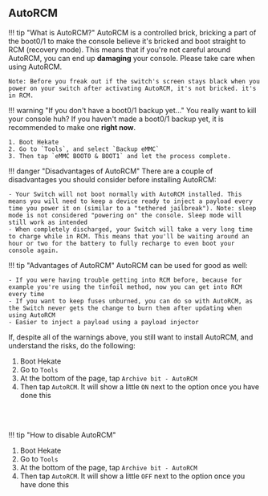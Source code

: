 ## AutoRCM

!!! tip "What is AutoRCM?"
	AutoRCM is a controlled brick, bricking a part of the boot0/1 to make the console believe it's bricked and boot straight to RCM (recovery mode). This means that if you're not careful around AutoRCM, you can end up **damaging** your console. Please take care when using AutoRCM.

	Note: Before you freak out if the switch's screen stays black when you power on your switch after activating AutoRCM, it's not bricked. it's in RCM.

!!! warning "If you don't have a boot0/1 backup yet..."
	You really want to kill your console huh? If you haven't made a boot0/1 backup yet, it is recommended to make one **right now**.

	1. Boot Hekate
	2. Go to `Tools`, and select `Backup eMMC`
	3. Then tap `eMMC BOOT0 & BOOT1` and let the process complete.
   
!!! danger "Disadvantages of AutoRCM" 
	There are a couple of disadvantages you should consider before installing AutoRCM:

	- Your Switch will not boot normally with AutoRCM installed. This means you will need to keep a device ready to inject a payload every time you power it on (similar to a "tethered jailbreak"). Note: sleep mode is not considered "powering on" the console. Sleep mode will still work as intended
	- When completely discharged, your Switch will take a very long time to charge while in RCM. This means that you'll be waiting around an hour or two for the battery to fully recharge to even boot your console again.

!!! tip "Advantages of AutoRCM"
	AutoRCM can be used for good as well:

	- If you were having trouble getting into RCM before, because for example you're using the tinfoil method, now you can get into RCM every time
	- If you want to keep fuses unburned, you can do so with AutoRCM, as the Switch never gets the change to burn them after updating when using AutoRCM
	- Easier to inject a payload using a payload injector

If, despite all of the warnings above, you still want to install AutoRCM, and understand the risks, do the following:

1. Boot Hekate
2. Go to `Tools`
3. At the bottom of the page, tap `Archive bit - AutoRCM`
4. Then tap `AutoRCM`. It will show a little `ON` next to the option once you have done this   


&nbsp;  
&nbsp;  

!!! tip "How to disable AutoRCM"
1. Boot Hekate  
2. Go to `Tools`  
3. At the bottom of the page, tap `Archive bit - AutoRCM`  
4. Then tap `AutoRCM`. It will show a little `OFF` next to the option once you have done this    
